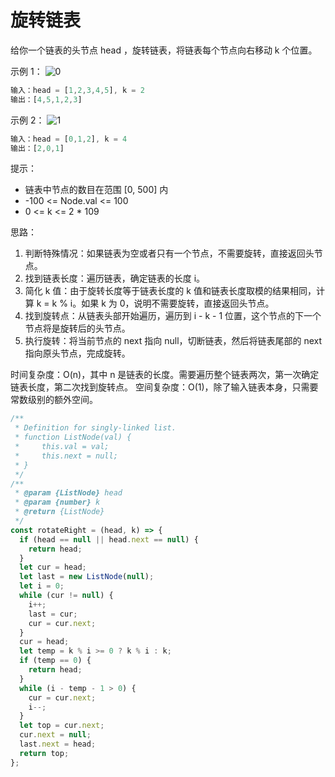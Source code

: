 # 旋转链表

给你一个链表的头节点 head ，旋转链表，将链表每个节点向右移动 k 个位置。

示例 1：
![0](https://assets.leetcode.com/uploads/2020/11/13/rotate1.jpg)

```js
输入：head = [1,2,3,4,5], k = 2
输出：[4,5,1,2,3]
```

示例 2：
![1](https://assets.leetcode.com/uploads/2020/11/13/roate2.jpg)

```js
输入：head = [0,1,2], k = 4
输出：[2,0,1]
```

提示：

- 链表中节点的数目在范围 [0, 500] 内
- -100 <= Node.val <= 100
- 0 <= k <= 2 \* 109

思路：

1. 判断特殊情况：如果链表为空或者只有一个节点，不需要旋转，直接返回头节点。
2. 找到链表长度：遍历链表，确定链表的长度 i。
3. 简化 k 值：由于旋转长度等于链表长度的 k 值和链表长度取模的结果相同，计算 k = k % i。如果 k 为 0，说明不需要旋转，直接返回头节点。
4. 找到旋转点：从链表头部开始遍历，遍历到 i - k - 1 位置，这个节点的下一个节点将是旋转后的头节点。
5. 执行旋转：将当前节点的 next 指向 null，切断链表，然后将链表尾部的 next 指向原头节点，完成旋转。

时间复杂度：O(n)，其中 n 是链表的长度。需要遍历整个链表两次，第一次确定链表长度，第二次找到旋转点。
空间复杂度：O(1)，除了输入链表本身，只需要常数级别的额外空间。

```js
/**
 * Definition for singly-linked list.
 * function ListNode(val) {
 *     this.val = val;
 *     this.next = null;
 * }
 */
/**
 * @param {ListNode} head
 * @param {number} k
 * @return {ListNode}
 */
const rotateRight = (head, k) => {
  if (head == null || head.next == null) {
    return head;
  }
  let cur = head;
  let last = new ListNode(null);
  let i = 0;
  while (cur != null) {
    i++;
    last = cur;
    cur = cur.next;
  }
  cur = head;
  let temp = k % i >= 0 ? k % i : k;
  if (temp == 0) {
    return head;
  }
  while (i - temp - 1 > 0) {
    cur = cur.next;
    i--;
  }
  let top = cur.next;
  cur.next = null;
  last.next = head;
  return top;
};
```
